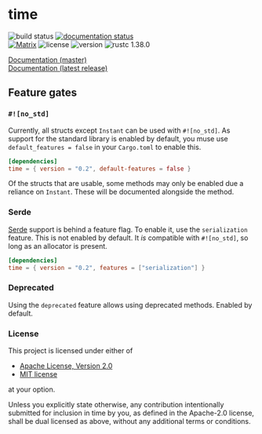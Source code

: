# time

![build status](https://github.com/time-rs/time/workflows/Build/badge.svg)
[![documentation status](https://github.com/time-rs/time/workflows/Documentation/badge.svg)](https://time-rs.github.io/time/time/index.html)
<br>
[![Matrix](https://img.shields.io/badge/chat-Matrix/Riot-blue)](https://riot.im/app/#/room/!AAFrFkLHvtsXtMYRho:matrix.org)
![license](https://img.shields.io/badge/license-MIT%20or%20Apache--2-brightgreen)
![version](https://img.shields.io/crates/v/time)
![rustc 1.38.0](https://img.shields.io/badge/rustc-1.38.0-blue)

[Documentation (master)](https://time-rs.github.io/time/time/index.html)
<br>
[Documentation (latest release)](https://docs.rs/time)

## Feature gates

### `#![no_std]`

Currently, all structs except `Instant` can be used with `#![no_std]`. As
support for the standard library is enabled by default, you muse use
`default_features = false` in your `Cargo.toml` to enable this.

```toml
[dependencies]
time = { version = "0.2", default-features = false }
```

Of the structs that are usable, some methods may only be enabled due a reliance
on `Instant`. These will be documented alongside the method.

### Serde

[Serde](https://github.com/serde-rs/serde) support is behind a feature flag. To
enable it, use the `serialization` feature. This is not enabled by default. It
_is_ compatible with `#![no_std]`, so long as an allocator is present.

```toml
[dependencies]
time = { version = "0.2", features = ["serialization"] }
```

### Deprecated

Using the `deprecated` feature allows using deprecated methods. Enabled by
default.

### License

This project is licensed under either of

- [Apache License, Version 2.0](https://github.com/time-rs/time/blob/master/LICENSE-Apache)
- [MIT license](https://github.com/time-rs/time/blob/master/LICENSE-MIT)

at your option.

Unless you explicitly state otherwise, any contribution intentionally submitted
for inclusion in time by you, as defined in the Apache-2.0 license, shall be
dual licensed as above, without any additional terms or conditions.

